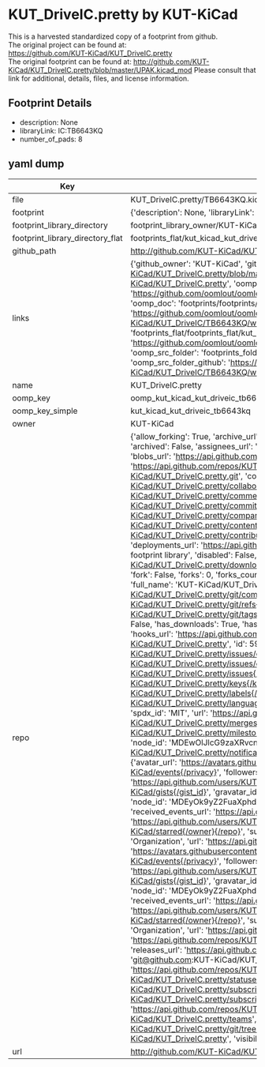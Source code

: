 # KUT_DriveIC.pretty by KUT-KiCad  
This is a harvested standardized copy of a footprint from github.  
The original project can be found at:  
https://github.com/KUT-KiCad/KUT_DriveIC.pretty  
The original footprint can be found at:
http://github.com/KUT-KiCad/KUT_DriveIC.pretty/blob/master/UPAK.kicad_mod
Please consult that link for additional, details, files, and license information.  
## Footprint Details
* description: None  
* libraryLink: IC:TB6643KQ  
* number_of_pads: 8  
## yaml dump  
| Key | Value |  
| --- | --- |  
| file | KUT_DriveIC.pretty/TB6643KQ.kicad_mod |  
| footprint | {'description': None, 'libraryLink': 'IC:TB6643KQ', 'number_of_pads': 8} |  
| footprint_library_directory | footprint_library_owner/KUT-KiCad_KUT_DriveIC.pretty |  
| footprint_library_directory_flat | footprints_flat/kut_kicad_kut_driveic_tb6643kq/working |  
| github_path | http://github.com/KUT-KiCad/KUT_DriveIC.pretty/blob/master/TB6643KQ.kicad_mod |  
| links | {'github_owner': 'KUT-KiCad', 'github_repo_name': 'KUT_DriveIC.pretty', 'github_src': 'http://github.com/KUT-KiCad/KUT_DriveIC.pretty/blob/master/UPAK.kicad_mod', 'github_src_repo': 'https://github.com/KUT-KiCad/KUT_DriveIC.pretty', 'oomp_bot': 'footprints/kut_kicad_kut_driveic_tb6643kq/working', 'oomp_bot_github': 'https://github.com/oomlout/oomlout_oomp_footprint_bot/tree/main/footprints/kut_kicad_kut_driveic_tb6643kq/working', 'oomp_doc': 'footprints/footprints/KUT-KiCad/KUT_DriveIC/TB6643KQ/working/', 'oomp_doc_github': 'https://github.com/oomlout/oomlout_oomp_footprint_doc/tree/main/footprints/footprints/KUT-KiCad/KUT_DriveIC/TB6643KQ/working', 'oomp_src_flat': 'footprints_flat/footprints_flat/kut_kicad_kut_driveic_tb6643kq/working', 'oomp_src_flat_github': 'https://github.com/oomlout/oomlout_oomp_footprint_src/tree/main/footprints_flat/kut_kicad_kut_driveic_tb6643kq/working', 'oomp_src_folder': 'footprints_folder/footprints_folder/KUT-KiCad/KUT_DriveIC/TB6643KQ/working', 'oomp_src_folder_github': 'https://github.com/oomlout/oomlout_oomp_footprint_src/tree/main/footprints_folder/KUT-KiCad/KUT_DriveIC/TB6643KQ/working'} |  
| name | KUT_DriveIC.pretty |  
| oomp_key | oomp_kut_kicad_kut_driveic_tb6643kq |  
| oomp_key_simple | kut_kicad_kut_driveic_tb6643kq |  
| owner | KUT-KiCad |  
| repo | {'allow_forking': True, 'archive_url': 'https://api.github.com/repos/KUT-KiCad/KUT_DriveIC.pretty/{archive_format}{/ref}', 'archived': False, 'assignees_url': 'https://api.github.com/repos/KUT-KiCad/KUT_DriveIC.pretty/assignees{/user}', 'blobs_url': 'https://api.github.com/repos/KUT-KiCad/KUT_DriveIC.pretty/git/blobs{/sha}', 'branches_url': 'https://api.github.com/repos/KUT-KiCad/KUT_DriveIC.pretty/branches{/branch}', 'clone_url': 'https://github.com/KUT-KiCad/KUT_DriveIC.pretty.git', 'collaborators_url': 'https://api.github.com/repos/KUT-KiCad/KUT_DriveIC.pretty/collaborators{/collaborator}', 'comments_url': 'https://api.github.com/repos/KUT-KiCad/KUT_DriveIC.pretty/comments{/number}', 'commits_url': 'https://api.github.com/repos/KUT-KiCad/KUT_DriveIC.pretty/commits{/sha}', 'compare_url': 'https://api.github.com/repos/KUT-KiCad/KUT_DriveIC.pretty/compare/{base}...{head}', 'contents_url': 'https://api.github.com/repos/KUT-KiCad/KUT_DriveIC.pretty/contents/{+path}', 'contributors_url': 'https://api.github.com/repos/KUT-KiCad/KUT_DriveIC.pretty/contributors', 'created_at': '2016-05-29T17:50:16Z', 'default_branch': 'master', 'deployments_url': 'https://api.github.com/repos/KUT-KiCad/KUT_DriveIC.pretty/deployments', 'description': 'KiCad Drive IC footprint library', 'disabled': False, 'downloads_url': 'https://api.github.com/repos/KUT-KiCad/KUT_DriveIC.pretty/downloads', 'events_url': 'https://api.github.com/repos/KUT-KiCad/KUT_DriveIC.pretty/events', 'fork': False, 'forks': 0, 'forks_count': 0, 'forks_url': 'https://api.github.com/repos/KUT-KiCad/KUT_DriveIC.pretty/forks', 'full_name': 'KUT-KiCad/KUT_DriveIC.pretty', 'git_commits_url': 'https://api.github.com/repos/KUT-KiCad/KUT_DriveIC.pretty/git/commits{/sha}', 'git_refs_url': 'https://api.github.com/repos/KUT-KiCad/KUT_DriveIC.pretty/git/refs{/sha}', 'git_tags_url': 'https://api.github.com/repos/KUT-KiCad/KUT_DriveIC.pretty/git/tags{/sha}', 'git_url': 'git://github.com/KUT-KiCad/KUT_DriveIC.pretty.git', 'has_discussions': False, 'has_downloads': True, 'has_issues': True, 'has_pages': False, 'has_projects': True, 'has_wiki': True, 'homepage': None, 'hooks_url': 'https://api.github.com/repos/KUT-KiCad/KUT_DriveIC.pretty/hooks', 'html_url': 'https://github.com/KUT-KiCad/KUT_DriveIC.pretty', 'id': 59956420, 'is_template': False, 'issue_comment_url': 'https://api.github.com/repos/KUT-KiCad/KUT_DriveIC.pretty/issues/comments{/number}', 'issue_events_url': 'https://api.github.com/repos/KUT-KiCad/KUT_DriveIC.pretty/issues/events{/number}', 'issues_url': 'https://api.github.com/repos/KUT-KiCad/KUT_DriveIC.pretty/issues{/number}', 'keys_url': 'https://api.github.com/repos/KUT-KiCad/KUT_DriveIC.pretty/keys{/key_id}', 'labels_url': 'https://api.github.com/repos/KUT-KiCad/KUT_DriveIC.pretty/labels{/name}', 'language': None, 'languages_url': 'https://api.github.com/repos/KUT-KiCad/KUT_DriveIC.pretty/languages', 'license': {'key': 'mit', 'name': 'MIT License', 'node_id': 'MDc6TGljZW5zZTEz', 'spdx_id': 'MIT', 'url': 'https://api.github.com/licenses/mit'}, 'merges_url': 'https://api.github.com/repos/KUT-KiCad/KUT_DriveIC.pretty/merges', 'milestones_url': 'https://api.github.com/repos/KUT-KiCad/KUT_DriveIC.pretty/milestones{/number}', 'mirror_url': None, 'name': 'KUT_DriveIC.pretty', 'network_count': 0, 'node_id': 'MDEwOlJlcG9zaXRvcnk1OTk1NjQyMA==', 'notifications_url': 'https://api.github.com/repos/KUT-KiCad/KUT_DriveIC.pretty/notifications{?since,all,participating}', 'open_issues': 0, 'open_issues_count': 0, 'organization': {'avatar_url': 'https://avatars.githubusercontent.com/u/19647057?v=4', 'events_url': 'https://api.github.com/users/KUT-KiCad/events{/privacy}', 'followers_url': 'https://api.github.com/users/KUT-KiCad/followers', 'following_url': 'https://api.github.com/users/KUT-KiCad/following{/other_user}', 'gists_url': 'https://api.github.com/users/KUT-KiCad/gists{/gist_id}', 'gravatar_id': '', 'html_url': 'https://github.com/KUT-KiCad', 'id': 19647057, 'login': 'KUT-KiCad', 'node_id': 'MDEyOk9yZ2FuaXphdGlvbjE5NjQ3MDU3', 'organizations_url': 'https://api.github.com/users/KUT-KiCad/orgs', 'received_events_url': 'https://api.github.com/users/KUT-KiCad/received_events', 'repos_url': 'https://api.github.com/users/KUT-KiCad/repos', 'site_admin': False, 'starred_url': 'https://api.github.com/users/KUT-KiCad/starred{/owner}{/repo}', 'subscriptions_url': 'https://api.github.com/users/KUT-KiCad/subscriptions', 'type': 'Organization', 'url': 'https://api.github.com/users/KUT-KiCad'}, 'owner': {'avatar_url': 'https://avatars.githubusercontent.com/u/19647057?v=4', 'events_url': 'https://api.github.com/users/KUT-KiCad/events{/privacy}', 'followers_url': 'https://api.github.com/users/KUT-KiCad/followers', 'following_url': 'https://api.github.com/users/KUT-KiCad/following{/other_user}', 'gists_url': 'https://api.github.com/users/KUT-KiCad/gists{/gist_id}', 'gravatar_id': '', 'html_url': 'https://github.com/KUT-KiCad', 'id': 19647057, 'login': 'KUT-KiCad', 'node_id': 'MDEyOk9yZ2FuaXphdGlvbjE5NjQ3MDU3', 'organizations_url': 'https://api.github.com/users/KUT-KiCad/orgs', 'received_events_url': 'https://api.github.com/users/KUT-KiCad/received_events', 'repos_url': 'https://api.github.com/users/KUT-KiCad/repos', 'site_admin': False, 'starred_url': 'https://api.github.com/users/KUT-KiCad/starred{/owner}{/repo}', 'subscriptions_url': 'https://api.github.com/users/KUT-KiCad/subscriptions', 'type': 'Organization', 'url': 'https://api.github.com/users/KUT-KiCad'}, 'private': False, 'pulls_url': 'https://api.github.com/repos/KUT-KiCad/KUT_DriveIC.pretty/pulls{/number}', 'pushed_at': '2018-02-08T15:42:07Z', 'releases_url': 'https://api.github.com/repos/KUT-KiCad/KUT_DriveIC.pretty/releases{/id}', 'size': 6, 'ssh_url': 'git@github.com:KUT-KiCad/KUT_DriveIC.pretty.git', 'stargazers_count': 0, 'stargazers_url': 'https://api.github.com/repos/KUT-KiCad/KUT_DriveIC.pretty/stargazers', 'statuses_url': 'https://api.github.com/repos/KUT-KiCad/KUT_DriveIC.pretty/statuses/{sha}', 'subscribers_count': 8, 'subscribers_url': 'https://api.github.com/repos/KUT-KiCad/KUT_DriveIC.pretty/subscribers', 'subscription_url': 'https://api.github.com/repos/KUT-KiCad/KUT_DriveIC.pretty/subscription', 'svn_url': 'https://github.com/KUT-KiCad/KUT_DriveIC.pretty', 'tags_url': 'https://api.github.com/repos/KUT-KiCad/KUT_DriveIC.pretty/tags', 'teams_url': 'https://api.github.com/repos/KUT-KiCad/KUT_DriveIC.pretty/teams', 'temp_clone_token': None, 'topics': [], 'trees_url': 'https://api.github.com/repos/KUT-KiCad/KUT_DriveIC.pretty/git/trees{/sha}', 'updated_at': '2016-05-30T09:53:48Z', 'url': 'https://api.github.com/repos/KUT-KiCad/KUT_DriveIC.pretty', 'visibility': 'public', 'watchers': 0, 'watchers_count': 0, 'web_commit_signoff_required': False} |  
| url | http://github.com/KUT-KiCad/KUT_DriveIC.pretty |  


